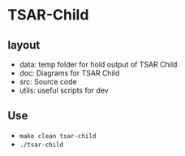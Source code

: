 # TSAR-Child

## layout
- data: temp folder for hold output of TSAR Child
- doc: Diagrams for TSAR Child
- src: Source code
- utils: useful scripts for dev

## Use
- `make clean tsar-child`
- `./tsar-child`
